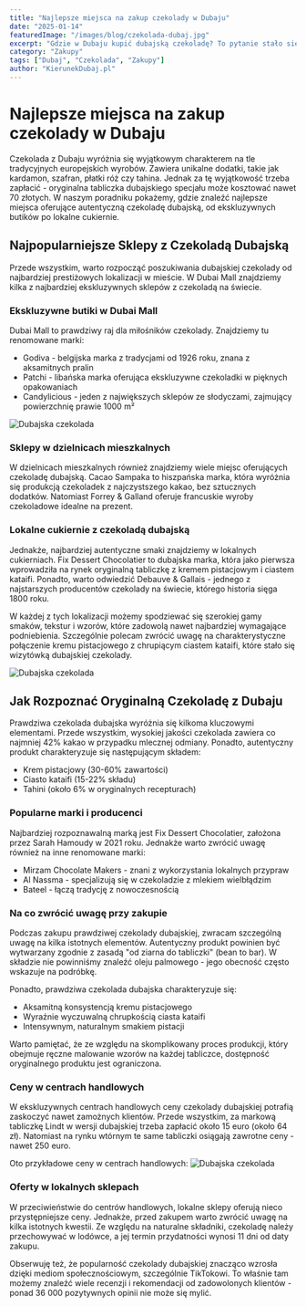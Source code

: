 ```yaml
---
title: "Najlepsze miejsca na zakup czekolady w Dubaju"
date: "2025-01-14"
featuredImage: "/images/blog/czekolada-dubaj.jpg"
excerpt: "Gdzie w Dubaju kupić dubajską czekoladę? To pytanie stało się szczególnie aktualne, odkąd lokalne wyroby czekoladowe zyskały viralową popularność na TikToku i Instagramie. Czekolada z dodatkiem kunafa, pistacji i innych orientalnych składników przyciąga uwagę miłośników słodyczy z całego świata."
category: "Zakupy"
tags: ["Dubaj", "Czekolada", "Zakupy"]
author: "KierunekDubaj.pl"
---
```


# Najlepsze miejsca na zakup czekolady w Dubaju

Czekolada z Dubaju wyróżnia się wyjątkowym charakterem na tle tradycyjnych europejskich wyrobów. Zawiera unikalne dodatki, takie jak kardamon, szafran, płatki róż czy tahina. Jednak za tę wyjątkowość trzeba zapłacić - oryginalna tabliczka dubajskiego specjału może kosztować nawet 70 złotych. W naszym poradniku pokażemy, gdzie znaleźć najlepsze miejsca oferujące autentyczną czekoladę dubajską, od ekskluzywnych butików po lokalne cukiernie.

## Najpopularniejsze Sklepy z Czekoladą Dubajską
Przede wszystkim, warto rozpocząć poszukiwania dubajskiej czekolady od najbardziej prestiżowych lokalizacji w mieście. W Dubai Mall znajdziemy kilka z najbardziej ekskluzywnych sklepów z czekoladą na świecie.

### Ekskluzywne butiki w Dubai Mall
Dubai Mall to prawdziwy raj dla miłośników czekolady. Znajdziemy tu renomowane marki:
- Godiva - belgijska marka z tradycjami od 1926 roku, znana z aksamitnych pralin
- Patchi - libańska marka oferująca ekskluzywne czekoladki w pięknych opakowaniach
- Candylicious - jeden z największych sklepów ze słodyczami, zajmujący powierzchnię prawie 1000 m²

![Dubajska czekolada](/images/blog/candylicious.jpg)

### Sklepy w dzielnicach mieszkalnych
W dzielnicach mieszkalnych również znajdziemy wiele miejsc oferujących czekoladę dubajską. Cacao Sampaka to hiszpańska marka, która wyróżnia się produkcją czekoladek z najczystszego kakao, bez sztucznych dodatków. Natomiast Forrey & Galland oferuje francuskie wyroby czekoladowe idealne na prezent.

### Lokalne cukiernie z czekoladą dubajską
Jednakże, najbardziej autentyczne smaki znajdziemy w lokalnych cukierniach. Fix Dessert Chocolatier to dubajska marka, która jako pierwsza wprowadziła na rynek oryginalną tabliczkę z kremem pistacjowym i ciastem kataifi. Ponadto, warto odwiedzić Debauve & Gallais - jednego z najstarszych producentów czekolady na świecie, którego historia sięga 1800 roku.

W każdej z tych lokalizacji możemy spodziewać się szerokiej gamy smaków, tekstur i wzorów, które zadowolą nawet najbardziej wymagające podniebienia. Szczególnie polecam zwrócić uwagę na charakterystyczne połączenie kremu pistacjowego z chrupiącym ciastem kataifi, które stało się wizytówką dubajskiej czekolady.

![Dubajska czekolada](/images/blog/czekolada-z-dubaju.jpg)

## Jak Rozpoznać Oryginalną Czekoladę z Dubaju
Prawdziwa czekolada dubajska wyróżnia się kilkoma kluczowymi elementami. Przede wszystkim, wysokiej jakości czekolada zawiera co najmniej 42% kakao w przypadku mlecznej odmiany. Ponadto, autentyczny produkt charakteryzuje się następującym składem:
- Krem pistacjowy (30-60% zawartości)
- Ciasto kataifi (15-22% składu)
- Tahini (około 6% w oryginalnych recepturach)

### Popularne marki i producenci
Najbardziej rozpoznawalną marką jest Fix Dessert Chocolatier, założona przez Sarah Hamoudy w 2021 roku. Jednakże warto zwrócić uwagę również na inne renomowane marki:
- Mirzam Chocolate Makers - znani z wykorzystania lokalnych przypraw
- Al Nassma - specjalizują się w czekoladzie z mlekiem wielbłądzim
- Bateel - łączą tradycję z nowoczesnością

### Na co zwrócić uwagę przy zakupie
Podczas zakupu prawdziwej czekolady dubajskiej, zwracam szczególną uwagę na kilka istotnych elementów. Autentyczny produkt powinien być wytwarzany zgodnie z zasadą "od ziarna do tabliczki" (bean to bar). W składzie nie powinniśmy znaleźć oleju palmowego - jego obecność często wskazuje na podróbkę.

Ponadto, prawdziwa czekolada dubajska charakteryzuje się:
- Aksamitną konsystencją kremu pistacjowego
- Wyraźnie wyczuwalną chrupkością ciasta kataifi
- Intensywnym, naturalnym smakiem pistacji

Warto pamiętać, że ze względu na skomplikowany proces produkcji, który obejmuje ręczne malowanie wzorów na każdej tabliczce, dostępność oryginalnego produktu jest ograniczona.

### Ceny w centrach handlowych
W ekskluzywnych centrach handlowych ceny czekolady dubajskiej potrafią zaskoczyć nawet zamożnych klientów. Przede wszystkim, za markową tabliczkę Lindt w wersji dubajskiej trzeba zapłacić około 15 euro (około 64 zł). Natomiast na rynku wtórnym te same tabliczki osiągają zawrotne ceny - nawet 250 euro.

Oto przykładowe ceny w centrach handlowych:
![Dubajska czekolada](/images/blog/dubajska-czekolada-ceny.jpg)

### Oferty w lokalnych sklepach
W przeciwieństwie do centrów handlowych, lokalne sklepy oferują nieco przystępniejsze ceny. 
Jednakże, przed zakupem warto zwrócić uwagę na kilka istotnych kwestii. Ze względu na naturalne składniki, czekoladę należy przechowywać w lodówce, a jej termin przydatności wynosi 11 dni od daty zakupu.

Obserwuję też, że popularność czekolady dubajskiej znacząco wzrosła dzięki mediom społecznościowym, szczególnie TikTokowi. To właśnie tam możemy znaleźć wiele recenzji i rekomendacji od zadowolonych klientów - ponad 36 000 pozytywnych opinii nie może się mylić.